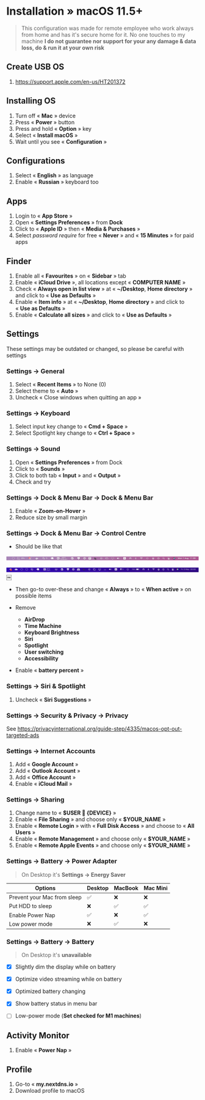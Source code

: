 # Installation » macOS 11.5+

> This configuration was made for remote employee who work always from home and has it's secure home for it. No one touches to my machine
> **I do not guarantee nor support for your any damage & data loss, do & run it at your own risk**

## Create USB OS

1. <https://support.apple.com/en-us/HT201372>

## Installing OS

1. Turn off « **Mac** » device
2. Press « **Power** » button
3. Press and hold « **Option** » key
4. Select « **Install macOS** »
5. Wait until you see « **Configuration** »

## Configurations

1. Select « **English** » as language
2. Enable « **Russian** » keyboard too

## Apps

1. Login to « **App Store** »
2. Open « **Settings Preferences** » from **Dock**
3. Click to « **Apple ID** » then « **Media & Purchases** »
4. Select _password require_ for free « **Never** » and « **15 Minutes** » for paid apps

## Finder

1. Enable all « **Favourites** » on « **Sidebar** » tab
2. Enable « **iCloud Drive** », all locations except « **COMPUTER NAME** »
3. Check « **Always open in list view** » at « **~/Desktop**, **Home directory** » and click to « **Use as Defaults** »
4. Enable « **Item info** » at « **~/Desktop**, **Home directory** » and click to « **Use as Defaults** »
5. Enable « **Calculate all sizes** » and click to « **Use as Defaults** »

## Settings

These settings may be outdated or changed, so please be careful with settings

### Settings → General

1. Select « **Recent Items** » to None (0)
2. Select theme to « **Auto** »
3. Uncheck « Close windows when quitting an app »

### Settings → Keyboard

1. Select input key change to « **Cmd + Space** »
2. Select Spotlight key change to « **Ctrl + Space** »

### Settings → Sound

1. Open « **Settings Preferences** » from Dock
2. Click to « **Sounds** »
3. Click to both tab « **Input** » and « **Output** »
4. Check and try

### Settings → Dock & Menu Bar → Dock & Menu Bar

1. Enable « **Zoom-on-Hover** »
2. Reduce size by small margin

### Settings → Dock & Menu Bar → Control Centre

- Should be like that

![Menu-bar](./images/menu-bar.png)

![Menu-bar for MacBook](./images/menu-bar-2.png)
￼

- Then go-to over-these and change « **Always** » to « **When active** » on possible items

- Remove

  - **AirDrop**
  - **Time Machine**
  - **Keyboard Brightness**
  - **Siri**
  - **Spotlight**
  - **User switching**
  - **Accessibility**

- Enable « **battery percent** »

### Settings → Siri & Spotlight

1. Uncheck « **Siri Suggestions** »

### Settings → Security & Privacy → Privacy

See <https://privacyinternational.org/guide-step/4335/macos-opt-out-targeted-ads>

### Settings → Internet Accounts

1. Add « **Google Account** »
2. Add « **Outlook Account** »
3. Add « **Office Account** »
4. Enable « **iCloud Mail** »

### Settings → Sharing

1. Change name to « **$USER  {DEVICE}** »
2. Enable « **File Sharing** » and choose only « **$YOUR_NAME** »
3. Enable « **Remote Login** » with « **Full Disk Access** » and choose to « **All Users** »
4. Enable « **Remote Management** » and choose only « **$YOUR_NAME** »
5. Enable « **Remote Apple Events** » and choose only « **$YOUR_NAME** »

### Settings → Battery → Power Adapter

> On Desktop it's **Settings → Energy Saver**

| Options                     | Desktop | MacBook | Mac Mini |
| --------------------------- | ------- | ------- | -------- |
| Prevent your Mac from sleep | ✅      | ❌      | ❌       |
| Put HDD to sleep            | ❌      | ✅      | ✅       |
| Enable Power Nap            | ✅      | ❌      | ✅       |
| Low power mode              | ❌      | ✅      | ❌       |

### Settings → Battery → Battery

> On Desktop it's **unavailable**

- [x] Slightly dim the display while on battery
- [x] Optimize video streaming while on battery
- [x] Optimized battery changing

- [x] Show battery status in menu bar
- [ ] Low-power mode (**Set checked for M1 machines**)

## Activity Monitor

1. Enable « **Power Nap** »

## Profile

1. Go-to « **my.nextdns.io** »
2. Download profile to macOS
